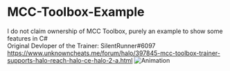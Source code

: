# MCC-Toolbox-Example
I do not claim ownership of MCC Toolbox, purely an example to show some features in C#  
Original Devloper of the Trainer: SilentRunner#6097  
https://www.unknowncheats.me/forum/halo/397845-mcc-toolbox-trainer-supports-halo-reach-halo-ce-halo-2-a.html
![Animation](https://user-images.githubusercontent.com/92890425/173232129-b49ec19c-3da9-4701-8c24-ebf827245370.gif)

